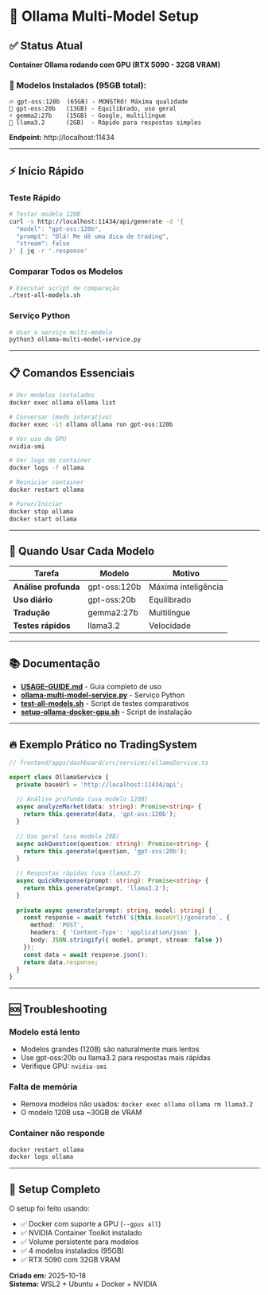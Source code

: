 # 🤖 Ollama Multi-Model Setup

## ✅ Status Atual

**Container Ollama rodando com GPU (RTX 5090 - 32GB VRAM)**

### 🎯 Modelos Instalados (95GB total):

```
🔥 gpt-oss:120b  (65GB) - MONSTRO! Máxima qualidade
🎯 gpt-oss:20b   (13GB) - Equilibrado, uso geral
⚡ gemma2:27b    (15GB) - Google, multilíngue
🏃 llama3.2      (2GB)  - Rápido para respostas simples
```

**Endpoint:** http://localhost:11434

---

## ⚡ Início Rápido

### Teste Rápido
```bash
# Testar modelo 120B
curl -s http://localhost:11434/api/generate -d '{
  "model": "gpt-oss:120b",
  "prompt": "Olá! Me dê uma dica de trading",
  "stream": false
}' | jq -r '.response'
```

### Comparar Todos os Modelos
```bash
# Executar script de comparação
./test-all-models.sh
```

### Serviço Python
```bash
# Usar o serviço multi-modelo
python3 ollama-multi-model-service.py
```

---

## 📋 Comandos Essenciais

```bash
# Ver modelos instalados
docker exec ollama ollama list

# Conversar (modo interativo)
docker exec -it ollama ollama run gpt-oss:120b

# Ver uso de GPU
nvidia-smi

# Ver logs do container
docker logs -f ollama

# Reiniciar container
docker restart ollama

# Parar/Iniciar
docker stop ollama
docker start ollama
```

---

## 🎯 Quando Usar Cada Modelo

| Tarefa | Modelo | Motivo |
|--------|--------|--------|
| **Análise profunda** | gpt-oss:120b | Máxima inteligência |
| **Uso diário** | gpt-oss:20b | Equilibrado |
| **Tradução** | gemma2:27b | Multilíngue |
| **Testes rápidos** | llama3.2 | Velocidade |

---

## 📚 Documentação

- **[USAGE-GUIDE.md](USAGE-GUIDE.md)** - Guia completo de uso
- **[ollama-multi-model-service.py](ollama-multi-model-service.py)** - Serviço Python
- **[test-all-models.sh](test-all-models.sh)** - Script de testes comparativos
- **[setup-ollama-docker-gpu.sh](setup-ollama-docker-gpu.sh)** - Script de instalação

---

## 🔥 Exemplo Prático no TradingSystem

```typescript
// frontend/apps/dashboard/src/services/ollamaService.ts

export class OllamaService {
  private baseUrl = 'http://localhost:11434/api';
  
  // Análise profunda (usa modelo 120B)
  async analyzeMarket(data: string): Promise<string> {
    return this.generate(data, 'gpt-oss:120b');
  }
  
  // Uso geral (usa modelo 20B)
  async askQuestion(question: string): Promise<string> {
    return this.generate(question, 'gpt-oss:20b');
  }
  
  // Respostas rápidas (usa llama3.2)
  async quickResponse(prompt: string): Promise<string> {
    return this.generate(prompt, 'llama3.2');
  }
  
  private async generate(prompt: string, model: string) {
    const response = await fetch(`${this.baseUrl}/generate`, {
      method: 'POST',
      headers: { 'Content-Type': 'application/json' },
      body: JSON.stringify({ model, prompt, stream: false })
    });
    const data = await response.json();
    return data.response;
  }
}
```

---

## 🆘 Troubleshooting

### Modelo está lento
- Modelos grandes (120B) são naturalmente mais lentos
- Use gpt-oss:20b ou llama3.2 para respostas mais rápidas
- Verifique GPU: `nvidia-smi`

### Falta de memória
- Remova modelos não usados: `docker exec ollama ollama rm llama3.2`
- O modelo 120B usa ~30GB de VRAM

### Container não responde
```bash
docker restart ollama
docker logs ollama
```

---

## 🚀 Setup Completo

O setup foi feito usando:
- ✅ Docker com suporte a GPU (`--gpus all`)
- ✅ NVIDIA Container Toolkit instalado
- ✅ Volume persistente para modelos
- ✅ 4 modelos instalados (95GB)
- ✅ RTX 5090 com 32GB VRAM

**Criado em:** 2025-10-18  
**Sistema:** WSL2 + Ubuntu + Docker + NVIDIA









